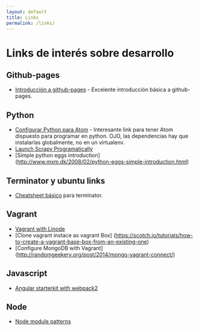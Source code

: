 ```yaml
---
layout: default
title: Links
permalink: /links/
---
```


# Links de interés sobre desarrollo

## Github-pages
* [Introducción a github-pages](http://jmcglone.com/guides/github-pages/) - Excelente introducción básica a github-pages.

## Python
* [Configurar Python para Atom](http://www.marinamele.com/install-and-configure-atom-editor-for-python) - Interesante link para tener Atom dispuesto para
programar en python. OJO, las dependencias hay que instalarlas globalmente, no en un virtualenv.
* [Launch Scrapy Programatically](http://kirankoduru.github.io/python/running-scrapy-programmatically.html)
* [Simple python eggs introduction] (http://www.mxm.dk/2008/02/python-eggs-simple-introduction.html)

## Terminator y ubuntu links
* [Cheatsheet básico](http://www.knuckleheadtech.com/terminator-cheat-sheet/) para terminator.

## Vagrant
* [Vagrant with Linode](https://www.linode.com/docs/applications/configuration-management/vagrant-linode-environments)
* [Clone vagrant instace as vagrant Box] (https://scotch.io/tutorials/how-to-create-a-vagrant-base-box-from-an-existing-one)
* [Configure MongoDB with Vagrant] (http://randomgeekery.org/post/2014/mongo-vagrant-connect/)

## Javascript
* [Angular starterkit with webpack2](https://github.com/AngularClass/angular2-webpack-starter)

## Node
* [Node module patterns](https://darrenderidder.github.io/talks/ModulePatterns)
